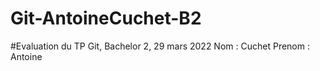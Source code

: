 # Git-AntoineCuchet-B2
#Evaluation du TP Git, Bachelor 2, 29 mars 2022
Nom : Cuchet
Prenom : Antoine
